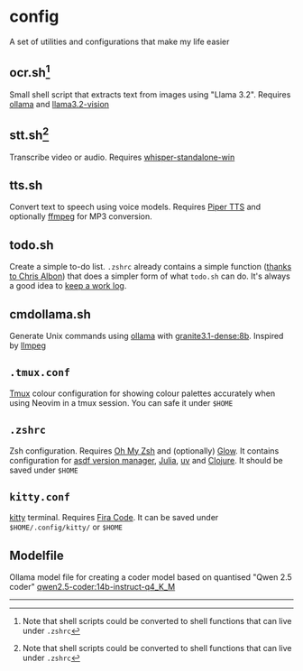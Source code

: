 # config
A set of utilities and configurations that make my life easier 

## ocr.sh[^1]
Small shell script that extracts text from images using "Llama 3.2". Requires [ollama](https://ollama.com/) and [llama3.2-vision](https://ollama.com/library/llama3.2-vision)

## stt.sh[^1] 
Transcribe video or audio. Requires [whisper-standalone-win](https://github.com/Purfview/whisper-standalone-win)

## tts.sh  
Convert text to speech using voice models. Requires [Piper TTS](https://github.com/rhasspy/piper) and optionally [ffmpeg](https://ffmpeg.org/) for MP3 conversion.

## todo.sh
Create a simple to-do list. `.zshrc` already contains a simple function ([thanks to Chris Albon](https://bsky.app/profile/chrisalbon.com/post/3ld24aoq4ik2p)) that does a simpler form of what `todo.sh` can do. It's always a good idea to [keep a work log](https://www.youtube.com/watch?v=HiF83i1OLOM).

## cmdollama.sh  
Generate Unix commands using [ollama](https://ollama.com/) with [granite3.1-dense:8b](https://www.ollama.com/library/granite3.1-dense). Inspired by [llmpeg](https://github.com/jjcm/llmpeg)

## `.tmux.conf`
[Tmux](https://github.com/tmux/tmux/wiki) colour configuration for showing colour palettes accurately when using Neovim in a tmux session. You can safe it under `$HOME` 

## `.zshrc`
Zsh configuration. Requires [Oh My Zsh](https://ohmyz.sh/) and (optionally) [Glow](https://github.com/charmbracelet/glow). It contains configuration for [asdf version manager](https://github.com/asdf-vm/asdf), [Julia](https://github.com/asdf-vm/asdf), [uv](https://docs.astral.sh/uv/) and [Clojure](https://clojure.org/). It should be saved under `$HOME`

## `kitty.conf` 
[kitty](https://sw.kovidgoyal.net/kitty/) terminal. Requires [Fira Code](https://github.com/tonsky/FiraCode). It can be saved under `$HOME/.config/kitty/` or `$HOME`

## Modelfile
Ollama model file for creating a coder model based on quantised "Qwen 2.5 coder" [qwen2.5-coder:14b-instruct-q4_K_M](https://ollama.com/library/qwen2.5-coder:14b-instruct-q4_K_M)


---
[^1]: Note that shell scripts could be converted to shell functions that can live under `.zshrc` 
